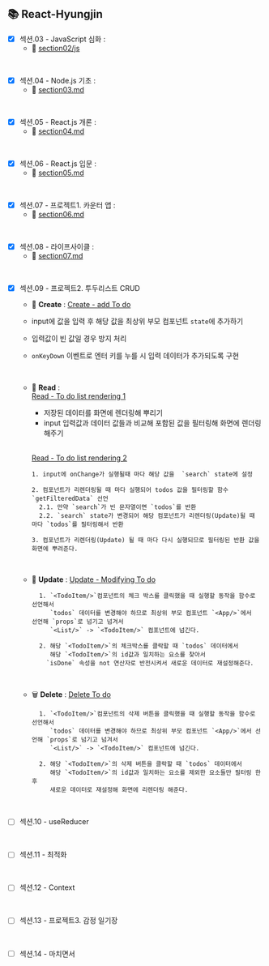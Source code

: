 ## 📚 React-Hyungjin
   
   
- [x] 섹션.03 - JavaScript 심화 :   
  - 🔗 [section02/js](https://github.com/One-Bite-React-Study/One-Bite-React-Study/tree/hyungjin/section02-javascript-advanced/js)
  
<br>

- [x] 섹션.04 - Node.js 기초 :   
  - 🔗 [section03.md](https://github.com/One-Bite-React-Study/One-Bite-React-Study/blob/hyungjin/section03-nodeJs-basic/section03.md)

<br>

- [x] 섹션.05 - React.js 개론 :   
  - 🔗 [section04.md](https://github.com/One-Bite-React-Study/One-Bite-React-Study/blob/hyungjin/section04-ReactJs-introduction/section04.md)

<br>

- [x] 섹션.06 - React.js 입문 :   
  - 🔗 [section05.md](https://github.com/One-Bite-React-Study/One-Bite-React-Study/blob/hyungjin/section05-reactJs-practice/section05.md)

<br>

- [x] 섹션.07 - 프로젝트1. 카운터 앱 :   
  - 🔗 [section06.md](https://github.com/One-Bite-React-Study/One-Bite-React-Study/blob/hyungjin/section06-counter-app/section06.md)

<br>

- [x] 섹션.08 - 라이프사이클 :   
  - 🔗 [section07.md](https://github.com/One-Bite-React-Study/One-Bite-React-Study/blob/hyungjin/section07-lifecycle/section07.md)

<br>

- [x] 섹션.09 - 프로젝트2. 투두리스트 CRUD
    - 🐣 **Create** : [Create - add To do](https://github.com/One-Bite-React-Study/One-Bite-React-Study/commit/bc752b7d9d11207a06623d78d966e76f131e2feb)   
    - input에 값을 입력 후 해당 값을 최상위 부모 컴포넌트 `state`에 추가하기

    - 입력값이 빈 값일 경우 방지 처리

    - `onKeyDown` 이벤트로 엔터 키를 누를 시 입력 데이터가 추가되도록 구현

    <br>

    - 👀 **Read** :   
    [Read - To do list rendering 1](https://github.com/One-Bite-React-Study/One-Bite-React-Study/commit/8ac13de728d742ff36368c9c4d0decbc85ad1d5a)   
      - 저장된 데이터를 화면에 렌더링해 뿌리기   
      - input 입력값과 데이터 값들과 비교해 포함된 값을 필터링해 화면에 렌더링 해주기           
      
      <br>

      [Read - To do list rendering 2](https://github.com/One-Bite-React-Study/One-Bite-React-Study/commit/e7045c64d8df0ab3f2e4ef8e884a59367ef78fb9)   

      ```
      1. input에 onChange가 실행될때 마다 해당 값을  `search` state에 설정

      2. 컴포넌트가 리렌더링될 때 마다 실행되어 todos 값을 필터링할 함수 `getFilteredData` 선언
        2.1. 만약 `search`가 빈 문자열이면 `todos`를 반환
        2.2. `search` state가 변경되어 해당 컴포넌트가 리렌더링(Update)될 때 마다 `todos`를 필터링해서 반환

      3. 컴포넌트가 리렌더링(Update) 될 때 마다 다시 실행되므로 필터링된 반환 값을 화면에 뿌려준다.

      ```

    <br>

    - 🔄 **Update** : [Update - Modifying To do](https://github.com/One-Bite-React-Study/One-Bite-React-Study/commit/02cc31732d484eed9138209d8f9b8dbd99d3cddd)   
      
      ```
        1. `<TodoItem/>`컴포넌트의 체크 박스를 클릭했을 때 실행할 동작을 함수로 선언해서
           `todos` 데이터를 변경해야 하므로 최상위 부모 컴포넌트 `<App/>`에서   선언해 `props`로 넘기고 넘겨서
           `<List/>` -> `<TodoItem/>` 컴포넌트에 넘긴다.

        2. 해당 `<TodoItem/>`의 체크박스를 클락할 때 `todos` 데이터에서
           해당 `<TodoItem/>`의 id값과 일치하는 요소를 찾아서
          `isDone` 속성을 not 연산자로 반전시켜서 새로운 데이터로 재설정해준다.
      ```

    <br>
    
    - 🗑️ **Delete** : [Delete To do](https://github.com/One-Bite-React-Study/One-Bite-React-Study/commit/bc445f00237a6a53ff5771212831324d3761414b)   

      ```
        1. `<TodoItem/>`컴포넌트의 삭제 버튼을 클릭했을 때 실행할 동작을 함수로 선언해서
           `todos` 데이터를 변경해야 하므로 최상위 부모 컴포넌트 `<App/>`에서 선언해 `props`로 넘기고 넘겨서
           `<List/>` -> `<TodoItem/>` 컴포넌트에 넘긴다.

        2. 해당 `<TodoItem/>`의 삭제 버튼을 클락할 때 `todos` 데이터에서
           해당 `<TodoItem/>`의 id값과 일치하는 요소를 제외한 요소들만 필터링 한 후
           새로운 데이터로 재설정해 화면에 리렌더링 해준다.
      ```

    <br>

- [ ] 섹션.10 - useReducer

<br>

- [ ] 섹션.11 - 최적화

<br>

- [ ] 섹션.12 - Context

<br>

- [ ] 섹션.13 - 프로젝트3. 감정 일기장

<br>

- [ ] 섹션.14 - 마치면서

